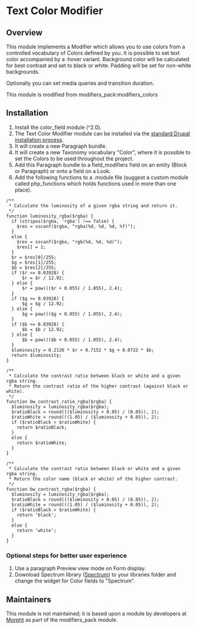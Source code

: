 # Text Color Modifier

## Overview
This module implements a Modifier which allows you to use colors from a
controlled vocabulary of Colors defined by you. It is possible to set
text color accompanied by a :hover variant. Background color
will be calculated for best contrast and set to black or white. Padding
will be set for non-white backgrounds.

Optionally you can set media queries and transition duration.

This module is modified from modifiers_pack:modifiers_colors

## Installation
1. Install the color_field module (^2.0).
2. The Text Color Modifier module can be installed via the
[standard Drupal installation process](http://drupal.org/node/1897420).
3. It will create a new Paragraph bundle.
4. It will create a new Taxonomy vocabulary "Color", where it is possible to
set the Colors to be used throughout the project.
5. Add this Paragraph bundle to a field_modifiers field on an entity (Block or
Paragraph) or onto a field on a Look.
6. Add the following functions to a .module file (suggest a custom module
called php_functions which holds functions used in more than one place).

```
/**
 * Calculate the luminosity of a given rgba string and return it.
 */
function luminosity_rgba($rgba) {
  if (stripos($rgba, 'rgba') !== false) {
    $res = sscanf($rgba, "rgba(%d, %d, %d, %f)");
  }
  else {
    $res = sscanf($rgba, "rgb(%d, %d, %d)");
    $res[] = 1;
  }
  $r = $res[0]/255;
  $g = $res[1]/255;
  $b = $res[2]/255;
  if ($r <= 0.03928) {
      $r = $r / 12.92;
  } else {
      $r = pow((($r + 0.055) / 1.055), 2.4);
  }
  if ($g <= 0.03928) {
      $g = $g / 12.92;
  } else {
      $g = pow((($g + 0.055) / 1.055), 2.4);
  }
  if ($b <= 0.03928) {
      $b = $b / 12.92;
  } else {
      $b = pow((($b + 0.055) / 1.055), 2.4);
  }
  $luminosity = 0.2126 * $r + 0.7152 * $g + 0.0722 * $b;
  return $luminosity;
}

/**
 * Calculate the contrast ratio between black or white and a given rgba string.
 * Return the contrast ratio of the higher contrast (against black or white).
 */
function bw_contrast_ratio_rgba($rgba) {
  $luminosity = luminosity_rgba($rgba);
  $ratioBlack = round((($luminosity + 0.05) / (0.05)), 2);
  $ratioWhite = round(((1.05) / ($luminosity + 0.05)), 2);
  if ($ratioBlack > $ratioWhite) {
    return $ratioBlack;
  }
  else {
    return $ratioWhite;
  }
}

/**
 * Calculate the contrast ratio between black or white and a given rgba string.
 * Return the color name (black or white) of the higher contrast.
 */
function bw_contrast_rgba($rgba) {
  $luminosity = luminosity_rgba($rgba);
  $ratioBlack = round((($luminosity + 0.05) / (0.05)), 2);
  $ratioWhite = round(((1.05) / ($luminosity + 0.05)), 2);
  if ($ratioBlack > $ratioWhite) {
    return 'black';
  }
  else {
    return 'white';
  }
}
```

### Optional steps for better user experience
1. Use a paragraph Preview view mode on Form display.
2. Download Spectrum library ([Spectrum](http://bgrins.github.io/spectrum)) to
your libraries folder and change the widget for Color fields to "Spectrum".

## Maintainers
This module is not maintained; it is based upon a module by developers at
[Morpht](http://morpht.com) as part of the modifiers_pack module.
